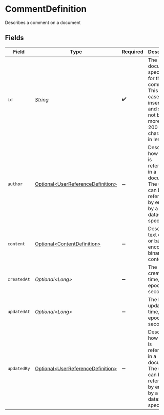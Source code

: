# CommentDefinition

Describes a comment on a document


## Fields

| Field                                                                                                                          | Type                                                                                                                           | Required                                                                                                                       | Description                                                                                                                    |
| ------------------------------------------------------------------------------------------------------------------------------ | ------------------------------------------------------------------------------------------------------------------------------ | ------------------------------------------------------------------------------------------------------------------------------ | ------------------------------------------------------------------------------------------------------------------------------ |
| `id`                                                                                                                           | *String*                                                                                                                       | :heavy_check_mark:                                                                                                             | The document specific id for the comment. This field is case insensitive and should not be more than 200 characters in length. |
| `author`                                                                                                                       | [Optional\<UserReferenceDefinition>](../../models/components/UserReferenceDefinition.md)                                       | :heavy_minus_sign:                                                                                                             | Describes how a user is referenced in a document. The user can be referenced by email or by a datasource specific id.          |
| `content`                                                                                                                      | [Optional\<ContentDefinition>](../../models/components/ContentDefinition.md)                                                   | :heavy_minus_sign:                                                                                                             | Describes text content or base64 encoded binary content                                                                        |
| `createdAt`                                                                                                                    | *Optional\<Long>*                                                                                                              | :heavy_minus_sign:                                                                                                             | The creation time, in epoch seconds.                                                                                           |
| `updatedAt`                                                                                                                    | *Optional\<Long>*                                                                                                              | :heavy_minus_sign:                                                                                                             | The last updated time, in epoch seconds.                                                                                       |
| `updatedBy`                                                                                                                    | [Optional\<UserReferenceDefinition>](../../models/components/UserReferenceDefinition.md)                                       | :heavy_minus_sign:                                                                                                             | Describes how a user is referenced in a document. The user can be referenced by email or by a datasource specific id.          |